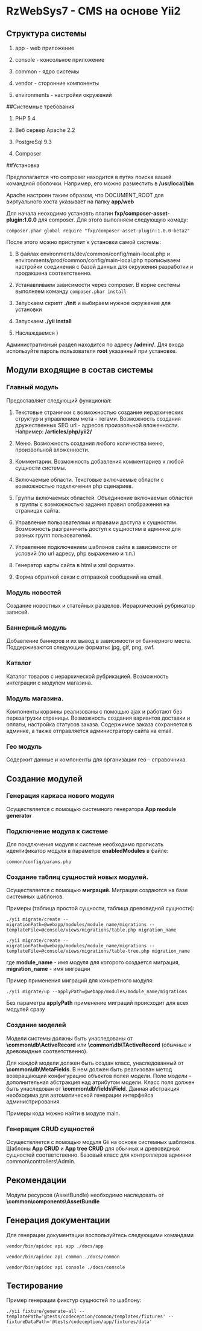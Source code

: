 # RzWebSys7 - CMS на основе Yii2

## Структура системы

1) app - web приложение

2) console - консольное приложение

3) common - ядро системы

4) vendor - сторонние компоненты

5) environments - настройки окружений

##Системные требования

1) PHP 5.4

2) Веб сервер Apache 2.2

3) PostgreSql 9.3

4) Composer

##Установка

Предполагается что composer находится в путях поиска вашей командной оболочки. Например, его можно разместить в **/usr/local/bin**

Apache настроен таким образом, что DOCUMENT_ROOT для виртуального хоста указывает на папку **app/web** 

Для начала неоходимо установть плагин **fxp/composer-asset-plugin:1.0.0** для composer. Для этого выполняем следующую комаду:

`composer.phar global require "fxp/composer-asset-plugin:1.0.0-beta2"`

После этого можно приступит к установки самой системы:

1) В файлах environments/dev/common/config/main-local.php и environments/prod/common/config/main-local.php
прописываем настройки соединения с базой данных для окружения разработки и продакшена соответственно.

2) Устанавливаем зависимости через composer. В корне системы выполняем команду `composer.phar install`

3) Запускаем скрипт **./init** и выбираем нужное окружение для установки

4) Запускаем **./yii install**

5) Наслаждаемся )

Административный раздел находится по адресу **/admin/**. Для входа используйте пароль пользователя **root** указанный при установке. 

## Модули входящие в состав системы

### Главный модуль

Предоставляет следующий функционал:

1.  Текстовые странички с возможностью создание иерархических структур и управлением мета - тегами. Возможность создания дружественных SEO url - адресов произвольной вложенности.
Например: **/articles/php/yii2/**

2.  Меню. Возможность создания любого количества меню, произвольной вложенности.

3.  Комментарии. Возможность добавления комментариев к любой сущности системы.

4.  Включаемые области. Текстовые включаемые области с возможностью подключения php сценариев.

5.  Группы включаемых областей. Объединение включаемых областей в группы с возможностью задания правил отображения на страницах сайта.

6.  Управление пользователями и правами доступа к сущностям. Возможность разграничить доступ к сущностям в админке для разных групп пользователей.

7.  Управление подключением шаблонов сайта в зависимости от условий (по url адресу, php выражению и т.п.)

8.  Генератор карты сайта в html и xml форматах.

9.  Форма обратной связи с отправкой сообщений на email. 

### Модуль новостей

Создание новостных и статейных разделов. Иерархический рубрикатор записей.

### Баннерный модуль

Добавление баннеров и их вывод в зависимости от баннерного места. Поддерживаются следующие форматы: jpg, gif, png, swf.

### Каталог

Каталог товаров с иерархической рубрикацией. Возможность интеграции с модулем магазина.

### Модуль магазина.

Компоненты корзины реализованы с помощью ajax и работают без перезагрузки страницы. Возможность создания вариантов доставки и оплаты, настройка статусов заказа. Содержимое заказа сохраняется в админке,
а также отправляется администратору сайта на email.

### Гео модуль

Содержит данные и компоненты для организации гео - справочника.

## Создание модулей

### Генерация каркаса нового модуля

Осуществляется с помощью системного генератора **App module generator**

### Подключение модуля к системе

Для покдлючения модуля к системе необходимо прописать идентификатор модуля в параметре **enabledModules** в файле:

```
common/config/params.php
```

### Создание таблиц сущностей новых модулей.

Осуществляется с помощью **миграций**. Миграции создаются на базе системных шаблонов.

Примеры (таблица простой сущности, таблица древовидной сущности):

```
./yii migrate/create --migrationPath=@webapp/modules/module_name/migrations --templateFile=@console/views/migrations/table.php migration_name
```

```
./yii migrate/create --migrationPath=@webapp/modules/module_name/migrations --templateFile=@console/views/migrations/table-tree.php migration_name
```

где **module_name** - имя модуля для которого создается миграция, **migration_name** - имя миграции

Пример применения миграций для конкретного модуля:

```
./yii migrate/up --applyPath=@webapp/modules/module_name/migrations
```

Без параметра **applyPath** применение миграций происходит для всех модулей сразу

### Создание моделей

Модели системы должны быть унаследованы от **\common\db\ActiveRecord** или **\common\db\TActiveRecord**
(обычные и древовидные соответственно).

Для каждой модели должен быть создан класс, унаследованный от **\common\db\MetaFields**. В нем должен быть реализован метод возвращающий конфигурацию объектов полей модели.
Поле модели - дополнительная абстракция над атрибутом модели. Класс поля должен быть унаследован от **\common\db\fields\Field**. Данная абстракция необходима для автоматической
генерации интерфейса администрирования.

Примеры кода можно найти в модуле main.

### Генерация CRUD сущностей

Осуществляется с помощью модуля Gii на основе системных шаблонов. Шаблоны **App CRUD** и **App tree CRUD**
для обычных и древовидных сущностей соответственно.
Базовый класс для контроллеров админки common\controllers\Admin.

## Рекомендации

Модули ресурсов (AssetBundle) необходимо наследовать от **\common\components\AssetBundle**

## Генерация документации

Для генерации документации воспользуйтесь следующими командами

```
vendor/bin/apidoc api app ./docs/app
```

```
vendor/bin/apidoc api common ./docs/common
```

```
vendor/bin/apidoc api console ./docs/console
```

Тестирование
------------

Пример генерации фикстур сущностей по шаблону:

```
./yii fixture/generate-all --templatePath='@tests/codeception/common/templates/fixtures' --fixtureDataPath='@tests/codeception/app/fixtures/data'
```